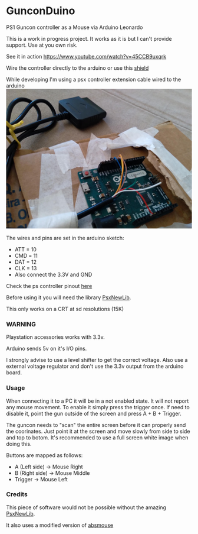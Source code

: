 # GunconDuino

PS1 Guncon controller as a Mouse via Arduino Leonardo

This is a work in progress project. It works as it is but I can't provide support.
Use at you own risk.

See it in action
https://www.youtube.com/watch?v=45CCB9uxqrk

Wire the controller directly to the arduino or use this [shield](https://github.com/SukkoPera/PsxControllerShield)

While developing I'm using a psx controller extension cable wired to the arduino
![device](docs/img01.jpg)

The wires and pins are set in the arduino sketch:

* ATT = 10
* CMD = 11
* DAT = 12
* CLK = 13
* Also connect the 3.3V and GND

Check the ps controller pinout [here](https://store.curiousinventor.com/guides/PS2)

Before using it you will need the library [PsxNewLib](https://github.com/SukkoPera/PsxNewLib).

This only works on a CRT at sd resolutions (15K)


### WARNING
Playstation accessories works with 3.3v.

Arduino sends 5v on it's I/O pins.

I strongly advise to use a level shifter to get the correct voltage. Also use a external voltage regulator and don't use the 3.3v output from the arduino board.

### Usage

When connecting it to a PC it will be in a not enabled state. It will not report any mouse movement.
To enable it simply press the trigger once.
If need to disable it, point the gun outside of the screen and press A + B + Trigger.

The guncon needs to "scan" the entire screen before it can properly send the coorinates.
Just point it at the screen and move slowly from side to side and top to botom.
It's recommended to use a full screen white image when doing this.

Buttons are mapped as follows:
* A (Left side) -> Mouse Right
* B (Right side) -> Mouse Middle
* Trigger -> Mouse Left
 
### Credits
This piece of software would not be possible without the amazing [PsxNewLib](https://github.com/SukkoPera/PsxNewLib).

It also uses a modified version of [absmouse](https://github.com/jonathanedgecombe/absmouse)
